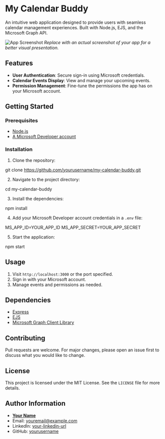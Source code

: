 # My Calendar Buddy

An intuitive web application designed to provide users with seamless calendar management experiences. Built with Node.js, EJS, and the Microsoft Graph API.

![App Screenshot](./screenshot.png)
*Replace with an actual screenshot of your app for a better visual presentation.*

## Features

- **User Authentication**: Secure sign-in using Microsoft credentials.
- **Calendar Events Display**: View and manage your upcoming events.
- **Permission Management**: Fine-tune the permissions the app has on your Microsoft account.

## Getting Started

### Prerequisites

- [Node.js](https://nodejs.org/)
- [A Microsoft Developer account](https://developer.microsoft.com/)

### Installation

1. Clone the repository:  

git clone https://github.com/yourusername/my-calendar-buddy.git

2. Navigate to the project directory:  

cd my-calendar-buddy

3. Install the dependencies:  

npm install

4. Add your Microsoft Developer account credentials in a `.env` file:

MS_APP_ID=YOUR_APP_ID
MS_APP_SECRET=YOUR_APP_SECRET

5. Start the application:  

npm start

## Usage

1. Visit `http://localhost:3000` or the port specified.
2. Sign in with your Microsoft account.
3. Manage events and permissions as needed.

## Dependencies

- [Express](https://expressjs.com/)
- [EJS](https://ejs.co/)
- [Microsoft Graph Client Library](https://github.com/microsoftgraph/msgraph-sdk-javascript)

## Contributing

Pull requests are welcome. For major changes, please open an issue first to discuss what you would like to change.

## License

This project is licensed under the MIT License. See the `LICENSE` file for more details.

## Author Information

- **[Your Name](https://yourportfolio.com)**
- Email: youremail@example.com
- LinkedIn: [your-linkedin-url](https://linkedin.com)
- GitHub: [yourusername](https://github.com/yourusername)

